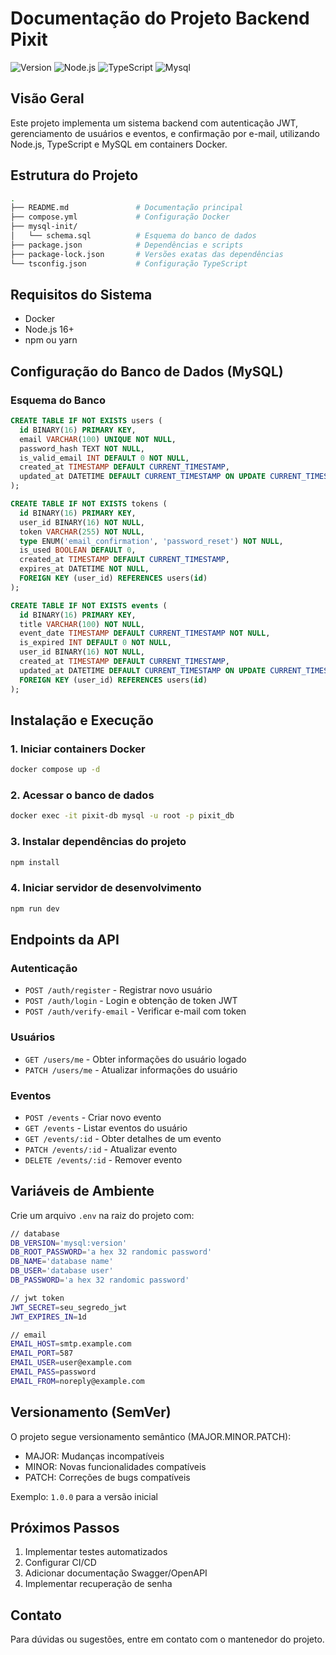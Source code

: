 # Documentação do Projeto Backend Pixit

![Version](https://img.shields.io/badge/version_v1.0.0-navy)
![Node.js](https://img.shields.io/badge/Node.js_v22.15.1+-navy)
![TypeScript](https://img.shields.io/badge/TypeScript_v5.8.3+-navy)
![Mysql](https://img.shields.io/badge/MySql_v8.0.0+-navy)

## Visão Geral

Este projeto implementa um sistema backend com autenticação JWT, gerenciamento de usuários e eventos, e confirmação por e-mail, utilizando Node.js, TypeScript e MySQL em containers Docker.

## Estrutura do Projeto

```bash
.
├── README.md               # Documentação principal
├── compose.yml             # Configuração Docker
├── mysql-init/
│   └── schema.sql          # Esquema do banco de dados
├── package.json            # Dependências e scripts
├── package-lock.json       # Versões exatas das dependências
└── tsconfig.json           # Configuração TypeScript
```

## Requisitos do Sistema

- Docker
- Node.js 16+
- npm ou yarn

## Configuração do Banco de Dados (MySQL)

### Esquema do Banco

```sql
CREATE TABLE IF NOT EXISTS users (
  id BINARY(16) PRIMARY KEY,
  email VARCHAR(100) UNIQUE NOT NULL,
  password_hash TEXT NOT NULL,
  is_valid_email INT DEFAULT 0 NOT NULL,
  created_at TIMESTAMP DEFAULT CURRENT_TIMESTAMP,
  updated_at DATETIME DEFAULT CURRENT_TIMESTAMP ON UPDATE CURRENT_TIMESTAMP
);

CREATE TABLE IF NOT EXISTS tokens (
  id BINARY(16) PRIMARY KEY,
  user_id BINARY(16) NOT NULL,
  token VARCHAR(255) NOT NULL,
  type ENUM('email_confirmation', 'password_reset') NOT NULL,
  is_used BOOLEAN DEFAULT 0,
  created_at TIMESTAMP DEFAULT CURRENT_TIMESTAMP,
  expires_at DATETIME NOT NULL,
  FOREIGN KEY (user_id) REFERENCES users(id)
);

CREATE TABLE IF NOT EXISTS events (
  id BINARY(16) PRIMARY KEY,
  title VARCHAR(100) NOT NULL,
  event_date TIMESTAMP DEFAULT CURRENT_TIMESTAMP NOT NULL,
  is_expired INT DEFAULT 0 NOT NULL,
  user_id BINARY(16) NOT NULL,
  created_at TIMESTAMP DEFAULT CURRENT_TIMESTAMP,
  updated_at DATETIME DEFAULT CURRENT_TIMESTAMP ON UPDATE CURRENT_TIMESTAMP,
  FOREIGN KEY (user_id) REFERENCES users(id)
);
```

## Instalação e Execução

### 1. Iniciar containers Docker

```bash
docker compose up -d
```

### 2. Acessar o banco de dados

```bash
docker exec -it pixit-db mysql -u root -p pixit_db
```

### 3. Instalar dependências do projeto

```bash
npm install
```

### 4. Iniciar servidor de desenvolvimento

```bash
npm run dev
```

## Endpoints da API

### Autenticação

- `POST /auth/register` - Registrar novo usuário
- `POST /auth/login` - Login e obtenção de token JWT
- `POST /auth/verify-email` - Verificar e-mail com token

### Usuários

- `GET /users/me` - Obter informações do usuário logado
- `PATCH /users/me` - Atualizar informações do usuário

### Eventos

- `POST /events` - Criar novo evento
- `GET /events` - Listar eventos do usuário
- `GET /events/:id` - Obter detalhes de um evento
- `PATCH /events/:id` - Atualizar evento
- `DELETE /events/:id` - Remover evento

## Variáveis de Ambiente

Crie um arquivo `.env` na raiz do projeto com:

```bash
// database
DB_VERSION='mysql:version'
DB_ROOT_PASSWORD='a hex 32 randomic password'
DB_NAME='database name'
DB_USER='database user'
DB_PASSWORD='a hex 32 randomic password'

// jwt token
JWT_SECRET=seu_segredo_jwt
JWT_EXPIRES_IN=1d

// email
EMAIL_HOST=smtp.example.com
EMAIL_PORT=587
EMAIL_USER=user@example.com
EMAIL_PASS=password
EMAIL_FROM=noreply@example.com
```

## Versionamento (SemVer)

O projeto segue versionamento semântico (MAJOR.MINOR.PATCH):

- MAJOR: Mudanças incompatíveis
- MINOR: Novas funcionalidades compatíveis
- PATCH: Correções de bugs compatíveis

Exemplo: `1.0.0` para a versão inicial

## Próximos Passos

1. Implementar testes automatizados
2. Configurar CI/CD
3. Adicionar documentação Swagger/OpenAPI
4. Implementar recuperação de senha

## Contato

Para dúvidas ou sugestões, entre em contato com o mantenedor do projeto.
